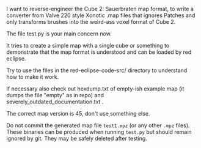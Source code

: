 I want to reverse-engineer the Cube 2: Sauerbraten map format, to write a converter from Valve 220 style Xonotic .map files that ignores Patches and only transforms brushes into the weird-ass voxel format of Cube 2. 

The file test.py is your main concern now. 

It tries to create a simple map with a single cube or something to demonstrate that the map format is understood and can be loaded by red eclipse.

Try to use the files in the red-eclipse-code-src/ directory to understand how to make it work.

If necessary also check out hexdump.txt of empty-ish example map (it dumps the file "empty" as in repo) and severely_outdated_documentation.txt .

The correct map version is 45, don't use something else.

Do not commit the generated map file `test1.mpz` (or any other `.mpz` files).
These binaries can be produced when running `test.py` but should remain
ignored by git. They may be safely deleted after testing.
